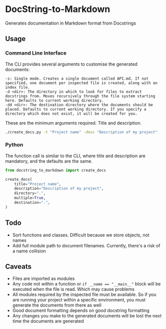 # DocString-to-Markdown

Generates documentation in Markdown format from Docstrings

## Usage

### Command Line Interface

The CLI provides several arguments to customise the generated documents:
```
-s: Single mode. Creates a single document called API.md. If not specified, one document per inspected file is created, along with an index file.
-d <dir>: The directory in which to look for files to extract docstrings from. Moves recursively through the file system starting here. Defaults to current working directory.
-dd <dir>: The destination directory where the documents should be placed. Defaults to current working directory. If you specify a directory which does not exist, it will be created for you.
```

These are the minimum arguments required. Title and description.
```bash
./create_docs.py -t "Project name" -desc "Description of my project"
```



### Python
The function call is similar to the CLI, where title and description are mandatory, and the defaults are the same.
```python
from docstring_to_markdown import create_docs

create_docs(
    title="Project name",
    description="Description of my project",
    directory=".",
    multiple=True,
    destination=".",
)
```

## Todo
- Sort functions and classes. Difficult because we store objects, not names
- Add full module path to document filenames. Currently, there's a risk of a name collision

## Caveats
- Files are imported as modules
- Any code not within a function or `if __name == "__main__"` block will be executed when the file is read. Which may cause problems
- All modules required by the inspected file must be available. So if you are running your project within a specific environment, you must generate the documents from there as well
- Good document formatting depends on good docstring formatting
- Any changes you make to the generated documents will be lost the next time the documents are generated
